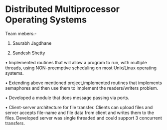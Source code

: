 # Distributed Multiprocessor Operating Systems

Team mebers:-

1. Saurabh Jagdhane

2. Sandesh Shetty

• Implemented routines that will allow a program to run, with multiple threads, using NON-preemptive scheduling on most Unix/Linux operating systems.

• Extending above mentioned project,implemented routines that implements semaphores and then use them to implement the readers/writers problem.

• Developed a module that does message passing via ports.

• Client-server architecture for file transfer. Clients can upload files and server accepts file-name and file data from client and writes them to the files. Developed server was single threaded and could support 3 concurrent transfers.
